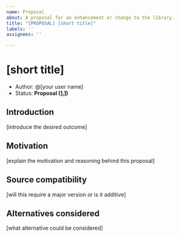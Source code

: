 ```yaml
---
name: Proposal
about: A proposal for an enhancement or change to the library.
title: "[PROPOSAL] [short title]"
labels: ''
assignees: ''

---
```


# [short title]

* Author: @[your user name]
* Status: **Proposal ([1.1](https://github.com/composed-swift/ComposedUI/milestone/1.1))**

## Introduction

[introduce the desired outcome]

## Motivation

[explain the motivation and reasoning behind this proposal]

## Source compatibility

[will this require a major version or is it additive]

## Alternatives considered

[what alternative could be considered]
